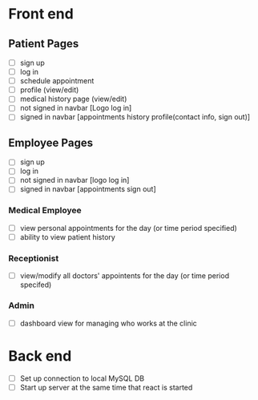 # Front end
## Patient Pages

- [ ] sign up
- [ ] log in
- [ ] schedule appointment
- [ ] profile (view/edit)
- [ ] medical history page (view/edit)
- [ ] not signed in navbar [Logo    log in]
- [ ] signed in navbar [appointments    history    profile(contact info, sign out)]

## Employee Pages

- [ ] sign up
- [ ] log in
- [ ] not signed in navbar [logo    log in]
- [ ] signed in navbar [appointments    sign out]

### Medical Employee

- [ ] view personal appointments for the day (or time period specified)
- [ ] ability to view patient history

### Receptionist

- [ ] view/modify all doctors' appointents for the day (or time period specifed) 

### Admin

- [ ] dashboard view for managing who works at the clinic

# Back end

- [ ] Set up connection to local MySQL DB
- [ ] Start up server at the same time that react is started
